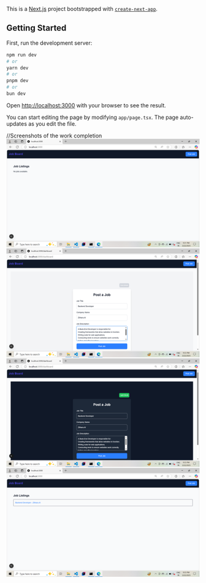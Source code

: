 This is a [Next.js](https://nextjs.org) project bootstrapped with [`create-next-app`](https://nextjs.org/docs/app/api-reference/cli/create-next-app).

## Getting Started

First, run the development server:

```bash
npm run dev
# or
yarn dev
# or
pnpm dev
# or
bun dev
```

Open [http://localhost:3000](http://localhost:3000) with your browser to see the result.

You can start editing the page by modifying `app/page.tsx`. The page auto-updates as you edit the file.

//Screenshots of the work completion
![Screenshot 40](https://raw.githubusercontent.com/shradha-2022/Zithara.AiAssignment/master/Screenshot%20(40).png)
![Screenshot 41](https://raw.githubusercontent.com/shradha-2022/Zithara.AiAssignment/master/Screenshot%20(41).png)
![Screenshot 42](https://raw.githubusercontent.com/shradha-2022/Zithara.AiAssignment/master/Screenshot%20(42).png)
![Screenshot 43](https://raw.githubusercontent.com/shradha-2022/Zithara.AiAssignment/master/Screenshot%20(43).png)




